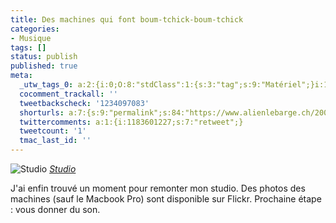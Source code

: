 ```yaml
---
title: Des machines qui font boum-tchick-boum-tchick
categories:
- Musique
tags: []
status: publish
published: true
meta:
  _utw_tags_0: a:2:{i:0;O:8:"stdClass":1:{s:3:"tag";s:9:"Matériel";}i:1;O:8:"stdClass":1:{s:3:"tag";s:7:"Musique";}}
  cocomment_trackall: ''
  tweetbackscheck: '1234097083'
  shorturls: a:7:{s:9:"permalink";s:84:"https://www.alienlebarge.ch/2007/07/11/des-machines-qui-font-boum-tchick-boum-tchick/";s:7:"tinyurl";s:25:"https://tinyurl.com/djvsj6";s:4:"isgd";s:17:"https://is.gd/izdQ";s:5:"bitly";s:18:"https://bit.ly/rKjP";s:5:"snipr";s:22:"https://snipr.com/be0ui";s:5:"snurl";s:22:"https://snurl.com/be0ui";s:7:"snipurl";s:24:"https://snipurl.com/be0ui";}
  twittercomments: a:1:{i:1183601227;s:7:"retweet";}
  tweetcount: '1'
  tmac_last_id: ''
---
```

 <img src="https://farm2.static.flickr.com/1253/776239920_ace90a84a8.jpg" alt="Studio" />
<em><a href="https://www.flickr.com/photos/alienlebarge/776239920/" title="photo sharing">Studio</a></em>

J'ai enfin trouvé un moment pour remonter mon studio. Des photos des machines (sauf le Macbook Pro) sont disponible sur Flickr. Prochaine étape : vous donner du son.
